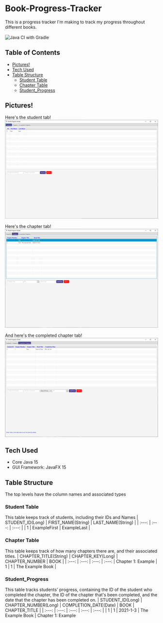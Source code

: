 # Book-Progress-Tracker
This is a progress tracker I'm making to track my progress throughout different books.
<br> <br>
![Java CI with Gradle](https://github.com/zliel/Book-Progress-Tracker/workflows/Java%20CI%20with%20Gradle/badge.svg)

## Table of Contents
* [Pictures!](#pictures)
* [Tech Used](#tech-used)
* [Table Structure](#table-structure)
  * [Student Table](#student-table)
  * [Chapter Table](#chapter-table)
  * [Student_Progress](#student_progress)

## Pictures!
Here's the student tab!
![Image of the Student Tab](media/Student_Screen.png)

Here's the chapter tab!
![Image of the Chapters Tab](media/Chapters_Screen.png)

And here's the completed chapter tab!
![Image of the Completed Chapters Tab](media/Completed_Chapter_Screen.png)

## Tech Used
- Core Java 15
- GUI Framework: JavaFX 15

## Table Structure
The top levels have the column names and associated types

### Student Table
This table keeps track of students, including their IDs and Names
| STUDENT_ID(Long) | FIRST_NAME(String) | LAST_NAME(String) |
| :---: | :---: | :---: |
| 1 | ExampleFirst | ExampleLast |

### Chapter Table
This table keeps track of how many chapters there are, and their associated titles. 
| CHAPTER_TITLE(String) | CHAPTER_KEY(Long) | CHAPTER_NUMBER | BOOK |
| :---: | :---: | :---: | :---: |
Chapter 1: Example | 1 | 1 | The Example Book |

### Student_Progress
This table tracks students' progress, containing the ID of the student who completed the chapter, the ID of the chapter that's been completed, and the date that the chapter has been completed on. 
| STUDENT_ID(Long) | CHAPTER_NUMBER(Long) | COMPLETION_DATE(Date) | BOOK | CHAPTER_TITLE |
| :---: | :---: | :---: | :---: | :---: |
| 1 | 1 | 2021-1-3 | The Example Book | Chapter 1: Example

